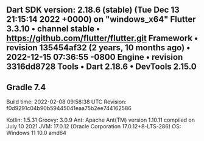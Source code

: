 Dart SDK version: 2.18.6 (stable) (Tue Dec 13 21:15:14 2022 +0000) on "windows_x64"
Flutter 3.3.10 • channel stable • https://github.com/flutter/flutter.git
Framework • revision 135454af32 (2 years, 10 months ago) • 2022-12-15 07:36:55
-0800
Engine • revision 3316dd8728
Tools • Dart 2.18.6 • DevTools 2.15.0
------------------------------------------------------------
Gradle 7.4
------------------------------------------------------------

Build time:   2022-02-08 09:58:38 UTC
Revision:     f0d9291c04b90b59445041eaa75b2ee744162586

Kotlin:       1.5.31
Groovy:       3.0.9
Ant:          Apache Ant(TM) version 1.10.11 compiled on July 10 2021
JVM:          17.0.12 (Oracle Corporation 17.0.12+8-LTS-286)
OS:           Windows 11 10.0 amd64
